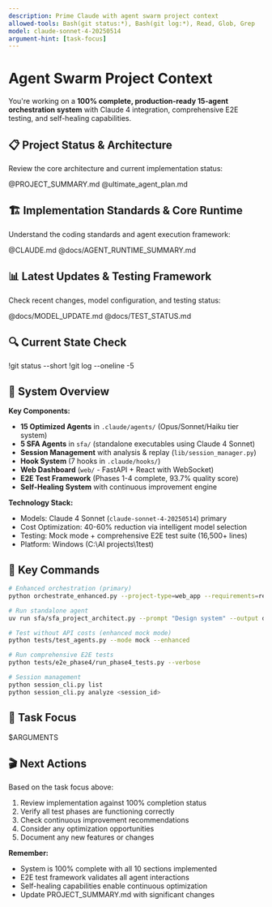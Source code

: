 ```yaml
---
description: Prime Claude with agent swarm project context
allowed-tools: Bash(git status:*), Bash(git log:*), Read, Glob, Grep
model: claude-sonnet-4-20250514
argument-hint: [task-focus]
---
```


# Agent Swarm Project Context

You're working on a **100% complete, production-ready 15-agent orchestration system** with Claude 4 integration, comprehensive E2E testing, and self-healing capabilities.

## 📋 Project Status & Architecture

Review the core architecture and current implementation status:

@PROJECT_SUMMARY.md
@ultimate_agent_plan.md

## 🏗️ Implementation Standards & Core Runtime

Understand the coding standards and agent execution framework:

@CLAUDE.md
@docs/AGENT_RUNTIME_SUMMARY.md

## 📊 Latest Updates & Testing Framework

Check recent changes, model configuration, and testing status:

@docs/MODEL_UPDATE.md
@docs/TEST_STATUS.md

## 🔍 Current State Check

!git status --short
!git log --oneline -5

## 🎯 System Overview

**Key Components:**
- **15 Optimized Agents** in `.claude/agents/` (Opus/Sonnet/Haiku tier system)
- **5 SFA Agents** in `sfa/` (standalone executables using Claude 4 Sonnet)
- **Session Management** with analysis & replay (`lib/session_manager.py`)
- **Hook System** (7 hooks in `.claude/hooks/`)
- **Web Dashboard** (`web/` - FastAPI + React with WebSocket)
- **E2E Test Framework** (Phases 1-4 complete, 93.7% quality score)
- **Self-Healing System** with continuous improvement engine

**Technology Stack:**
- Models: Claude 4 Sonnet (`claude-sonnet-4-20250514`) primary
- Cost Optimization: 40-60% reduction via intelligent model selection
- Testing: Mock mode + comprehensive E2E test suite (16,500+ lines)
- Platform: Windows (C:\AI projects\1test)

## 🚀 Key Commands

```bash
# Enhanced orchestration (primary)
python orchestrate_enhanced.py --project-type=web_app --requirements=requirements.yaml

# Run standalone agent
uv run sfa/sfa_project_architect.py --prompt "Design system" --output design.md

# Test without API costs (enhanced mock mode)
python tests/test_agents.py --mode mock --enhanced

# Run comprehensive E2E tests
python tests/e2e_phase4/run_phase4_tests.py --verbose

# Session management
python session_cli.py list
python session_cli.py analyze <session_id>
```

## 📌 Task Focus

$ARGUMENTS

## 🎬 Next Actions

Based on the task focus above:
1. Review implementation against 100% completion status
2. Verify all test phases are functioning correctly
3. Check continuous improvement recommendations
4. Consider any optimization opportunities
5. Document any new features or changes

**Remember:** 
- System is 100% complete with all 10 sections implemented
- E2E test framework validates all agent interactions
- Self-healing capabilities enable continuous optimization
- Update PROJECT_SUMMARY.md with significant changes